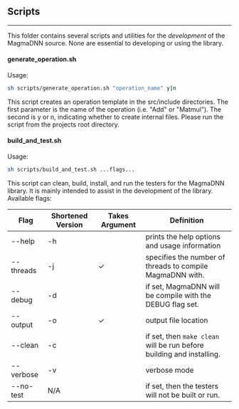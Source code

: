 ## Scripts
---------------

This folder contains several scripts and utilities for the _development_ of the MagmaDNN source. None are essential to developing or using the library.


#### generate_operation.sh

Usage:

``` sh
sh scripts/generate_operation.sh "operation_name" y|n
```

This script creates an operation template in the src/include directories. The first parameter is the name of the operation (i.e. "Add" or "Matmul"). The second is y or n, indicating whether to create internal files. Please run the script from the projects root directory.


#### build_and_test.sh

Usage:

``` sh
sh scripts/build_and_test.sh ...flags...
```

This script can clean, build, install, and run the testers for the MagmaDNN library. It is mainly intended to assist in the development of the library. Available flags:

| Flag      	| Shortened Version 	|  Takes Argument 	| Definition                                                             	|
|-----------	|-------------------	|-----------------	|------------------------------------------------------------------------	|
|  --help   	| -h                	|                 	| prints the help options and usage information                          	|
| --threads 	| -j                	|        ✓        	|  specifies the number of threads to compile MagmaDNN with.             	|
| --debug   	| -d                	|                 	|  if set, MagmaDNN will be compile with the   DEBUG flag set.           	|
| --output  	| -o                	|        ✓        	| output file location                                                   	|
| --clean   	| -c                	|                 	|  if set, then `make clean` will be run before building and installing. 	|
| --verbose 	| -v                	|                 	| verbose mode                                                           	|
| --no-test 	| N/A               	|                 	|  if set, then the testers will not be built or run.                    	|
